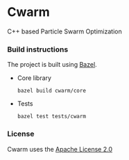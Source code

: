 # Cwarm
C++ based Particle Swarm Optimization

### Build instructions
The project is built using [Bazel](http://bazel.io/).

* Core library

    ```shell
    bazel build cwarm/core
    ```
* Tests

    ```shell
    bazel test tests/cwarm
    ```

### License
Cwarm uses the [Apache License 2.0](http://www.apache.org/licenses/LICENSE-2.0)
